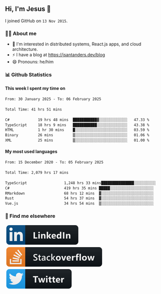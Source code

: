 ## Hi, I'm Jesus 👋

I joined GitHub on `13 Nov 2015`.

<!-- Talking about you -->

### 👨‍💻 About me

- 👦 I'm interested in distributed systems, React.js apps, and cloud architecture.
- ⚡️ I have a blog at <https://jsantanders.dev/blog>
- 😄 Pronouns: he/him

### 📊 Github Statistics

#### This week I spent my time on

<!--START_SECTION:weekly-->

```txt
From: 30 January 2025 - To: 06 February 2025

Total Time: 41 hrs 51 mins

C#             19 hrs 48 mins  ███████████▓░░░░░░░░░░░░░   47.33 %
TypeScript     18 hrs 9 mins   ███████████░░░░░░░░░░░░░░   43.38 %
HTML           1 hr 30 mins    █░░░░░░░░░░░░░░░░░░░░░░░░   03.59 %
Binary         26 mins         ▒░░░░░░░░░░░░░░░░░░░░░░░░   01.06 %
XML            25 mins         ▒░░░░░░░░░░░░░░░░░░░░░░░░   01.00 %
```

<!--END_SECTION:weekly-->

#### My most used languages

<!--START_SECTION:alltime-->

```txt
From: 15 December 2020 - To: 05 February 2025

Total Time: 2,079 hrs 17 mins

TypeScript                 1,248 hrs 33 mins███████████████░░░░░░░░░░   60.05 %
C#                         419 hrs 35 mins █████░░░░░░░░░░░░░░░░░░░░   20.18 %
RMarkdown                  68 hrs 12 mins  ▓░░░░░░░░░░░░░░░░░░░░░░░░   03.28 %
Rust                       54 hrs 37 mins  ▓░░░░░░░░░░░░░░░░░░░░░░░░   02.63 %
Vue.js                     34 hrs 54 mins  ▒░░░░░░░░░░░░░░░░░░░░░░░░   01.68 %
```

<!--END_SECTION:alltime-->

### 📢 Find me elsewhere

<p>
  <a target="_blank" href="https://linkedin.com/in/jsantanders">
    <img src="https://github.com/jsantanders/jsantanders/blob/master/img/linkedin.svg" alt="LinkedIn" style="vertical-align:top; margin:4px">
  </a>
  
  <a target="_blank" href="https://stackoverflow.com/users/7318331/jesus-santander">
    <img src="https://github.com/jsantanders/jsantanders/blob/master/img/stackoverflow.svg" alt="StackOverflow" style="vertical-align:top; margin:4px">
  </a>
  
  <a target="_blank" href="http://twitter.com/jsantanders">
    <img src="https://github.com/jsantanders/jsantanders/blob/master/img/twitter.svg" alt="Twitter" style="vertical-align:top; margin:4px">
  </a>
</p>
